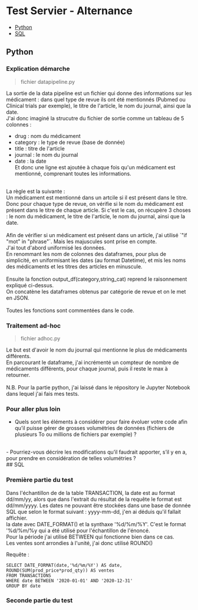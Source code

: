 # Test Servier - Alternance

- [Python](#python)
- [SQL](#sql)

## Python


### Explication démarche

> fichier datapipeline.py

La sortie de la data pipeline est un fichier qui donne des informations sur les médicament : dans quel type de revue ils ont été mentionnés (Pubmed ou Clinical trials par exemple), le titre de l'article, le nom du journal, ainsi que la date.<br>
J'ai donc imaginé la strucutre du fichier de sortie comme un tableau de 5 colonnes : 
- drug : nom du médicament
- category : le type de revue (base de donnée)
- title : titre de l'article
- journal : le nom du journal
- date : la date<br>
Et donc une ligne est ajoutée à chaque fois qu'un médicament est mentionné, comprenant toutes les informations.<br>
<br>
La règle est la suivante :<br> 
Un médicament est mentionné dans un artcile si il est présent dans le titre.<br>
Donc pour chaque type de revue, on vérifie si le nom du médicament est présent dans le titre de chaque article. Si c'est le cas, on récupère 3 choses : le nom du médicament, le titre de l'article, le nom du journal, ainsi que la date.<br>
<br>
Afin de vérifier si un médicament est présent dans un article, j'ai utilisé `"if "mot" in "phrase"`. Mais les majuscules sont prise en compte.<br>
J'ai tout d'abord uniformisé les données.<br>
En renommant les nom de colonnes des dataframes, pour plus de simplicité, en uniformisant les dates (au format Datetime), et mis les noms des médicaments et les titres des articles en minuscule.<br>
<br>
Ensuite la fonction output_df(category,string_cat) reprend le raisonnement expliqué ci-dessus.<br>
On concatène les dataframes obtenus par catégorie de revue et on le met en JSON.<br>
<br>
Toutes les fonctions sont commentées dans le code.<br>

### Traitement ad-hoc

> fichier adhoc.py

Le but est d'avoir le nom du journal qui mentionne le plus de médicaments différents.<br>
En parcourant le dataframe, j'ai incrémenté un compteur de nombre de médicaments différents, pour chaque journal, puis il reste le max à retourner.<br>
<br>
N.B. Pour la partie python, j'ai laissé dans le répository le Jupyter Notebook dans lequel j'ai fais mes tests.<br>

### Pour aller plus loin

- Quels sont les éléments à considérer pour faire évoluer votre code afin qu’il puisse gérer de grosses volumétries de données (fichiers de plusieurs To ou millions de fichiers par exemple) ?
<br>
- Pourriez-vous décrire les modifications qu’il faudrait apporter, s’il y en a, pour prendre en considération de telles volumétries ?
<br>
## SQL


### Première partie du test

Dans l'échantillon de de la table TRANSACTION, la date est au format dd/mm/yy, alors que dans
l'extrait du résultat de la requête le format est dd/mm/yyyy. Les dates ne pouvant être stockées
dans une base de donnée SQL que selon le format suivant : yyyy-mm-dd, j'en ai déduis qu'il fallait affichier.<br>
la date avec DATE_FORMAT() et la synthaxe '%d/%m/%Y'. C'est le format '%d/%m/%y qui a été utilisé pour l'échantillon de l'énoncé.<br>
Pour la période j'ai utilisé BETWEEN qui fonctionne bien dans ce cas.<br>
Les ventes sont arrondies à l'unité, j'ai donc utilisé ROUND()<br>

Requête : 
```
SELECT DATE_FORMAT(date,'%d/%m/%Y') AS date, ROUND(SUM(prod_price*prod_qty)) AS ventes
FROM TRANSACTIONS
WHERE date BETWEEN '2020-01-01' AND '2020-12-31' 
GROUP BY date
```

### Seconde partie du test


